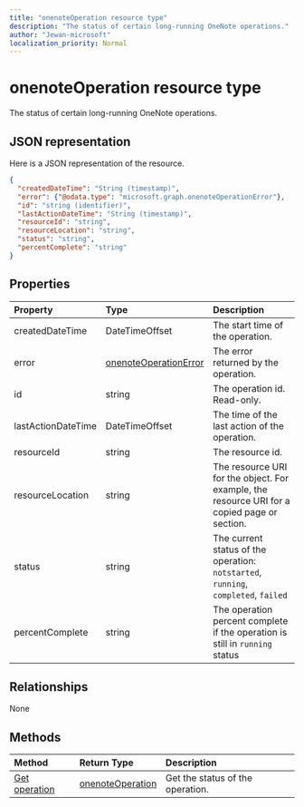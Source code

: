 ```yaml
---
title: "onenoteOperation resource type"
description: "The status of certain long-running OneNote operations."
author: "Jewan-microsoft"
localization_priority: Normal
---
```


# onenoteOperation resource type

The status of certain long-running OneNote operations.

## JSON representation

Here is a JSON representation of the resource.

<!--{
  "blockType": "resource",
  "optionalProperties": [],
  "baseType": "microsoft.graph.operation",
  "@odata.type": "microsoft.graph.onenoteOperation"
}-->

```json
{
  "createdDateTime": "String (timestamp)",
  "error": {"@odata.type": "microsoft.graph.onenoteOperationError"},
  "id": "string (identifier)",
  "lastActionDateTime": "String (timestamp)",
  "resourceId": "string",
  "resourceLocation": "string",
  "status": "string",
  "percentComplete": "string"
}

```
## Properties
| Property	   | Type	|Description|
|:---------------|:--------|:----------|
|createdDateTime| DateTimeOffset |The start time of the operation.|
|error|[onenoteOperationError](onenoteoperationerror.md)|The error returned by the operation.|
|id|string|The operation id. Read-only.|
|lastActionDateTime| DateTimeOffset |The time of the last action of the operation.|
|resourceId|string|The resource id.|
|resourceLocation|string|The resource URI for the object. For example, the resource URI for a copied page or section. |
|status|string|The current status of the operation: `notstarted`, `running`, `completed`, `failed` |
|percentComplete|string|The operation percent complete if the operation is still in `running` status

## Relationships
None


## Methods

| Method		   | Return Type	|Description|
|:---------------|:--------|:----------|
|[Get operation](../api/onenoteoperation-get.md) | [onenoteOperation](onenoteoperation.md) |Get the status of the operation. |

<!-- uuid: 8fcb5dbc-d5aa-4681-8e31-b001d5168d79
2015-10-25 14:57:30 UTC -->
<!-- {
  "type": "#page.annotation",
  "description": "onenoteOperation resource",
  "keywords": "",
  "section": "documentation",
  "tocPath": ""
}-->

